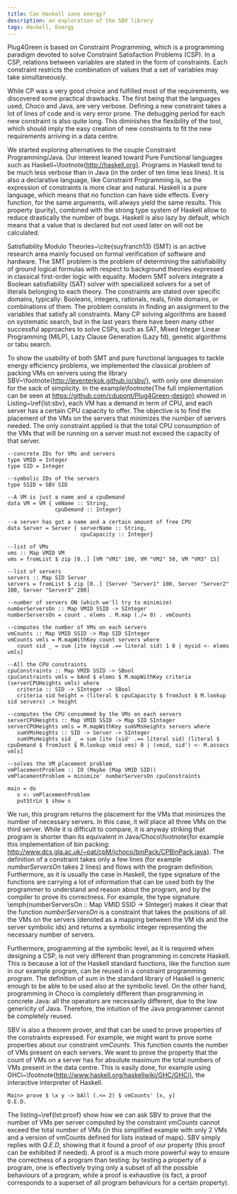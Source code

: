 ```yaml
---
title: Can Haskell save energy?
description: an exploration of the SBV library
tags: Haskell, Energy
---
```


Plug4Green is based on Constraint Programming, which is a programming paradigm devoted to solve Constraint Satisfaction Problems (CSP).
In a CSP, relations between variables are stated in the form of constraints.
Each constraint restricts the combination of values that a set of variables may take simultaneously.

While CP was a very good choice and fulfilled most of the requirements, we discovered some practical drawbacks. 
The first being that the languages used, Choco and Java, are very verbose.
Defining a new constraint takes a lot of lines of code and is very error prone.
The debugging period for each new constraint is also quite long.
This diminishes the flexibility of the tool, which should imply the easy creation of new constraints to fit the new requirements arriving in a data centre.

We started exploring alternatives to the couple Constraint Programming/Java.
Our interest leaned toward Pure Functional languages such as Haskell~\footnote{http://haskell.org}.
Programs in Haskell tend to be much less verbose than in Java (in the order of ten time less lines).
It is also a declarative language, like Constraint Programming is, so the expression of constraints is more clear and natural.
Haskell is a pure language, which means that no function can have side effects.
Every function, for the same arguments, will always yield the same results.
This property (purity), combined with the strong type system of Haskell allow to reduce drastically the number of bugs.
Haskell is also lazy by default, which means that a value that is declared but not used later on will not be calculated.

Satisfiability Modulo Theories~\cite{suyfranch13} (SMT) is an active research area mainly focused on formal verification of software and hardware.
The SMT problem is the problem of determining the satisfiability of ground logical formulas with respect to background theories expressed in classical first-order logic with equality.
Modern SMT solvers integrate a Boolean satisfiability (SAT) solver with specialized solvers for a set of literals belonging to each theory.
The constraints are stated over specific domains, typically: Booleans, integers, rationals, reals, finite domains, or combinations of them.
The problem consists in finding an assignment to the variables that satisfy all constraints.
Many CP solving algorithms are based on systematic search, but in the last years there have been many other successful approaches to solve CSPs, such as SAT, Mixed Integer Linear Programming (MILP), Lazy Clause Generation (Lazy fd), genetic algorithms or tabu search.

To show the usability of both SMT and pure functional languages to tackle energy efficiency problems, we implemented the classical problem of packing VMs on servers using the library SBV~\footnote{http://leventerkok.github.io/sbv/}, with only one dimension for the sack of simplicity.
In the example\footnote{The full implementation can be seen at https://github.com/cdupont/Plug4Green-design} showed in Listing~\ref{lst:sbv}, each VM has a demand in term of CPU, and each server has a certain CPU capacity to offer.
The objective is to find the placement of the VMs on the servers that minimizes the number of servers needed.
The only constraint applied is that the total CPU consumption of the VMs that will be running on a server must not exceed the capacity of that server.

    --concrete IDs for VMs and servers
    type VMID = Integer
    type SID = Integer

    --symbolic IDs of the servers
    type SSID = SBV SID

    --A VM is just a name and a cpuDemand
    data VM = VM { vmName :: String,
                   cpuDemand :: Integer}

    --a server has got a name and a certain amount of free CPU
    data Server = Server { serverName :: String,
                           cpuCapacity :: Integer}

    --list of VMs
    vms :: Map VMID VM
    vms = fromList $ zip [0..] [VM "VM1" 100, VM "VM2" 50, VM "VM3" 15]

    --list of servers
    servers :: Map SID Server
    servers = fromList $ zip [0..] [Server "Server1" 100, Server "Server2" 100, Server "Server3" 200]

    --number of servers ON (which we'll try to minimize)
    numberServersOn :: Map VMID SSID -> SInteger
    numberServersOn = count . elems . M.map (./= 0) . vmCounts

    --computes the number of VMs on each servers
    vmCounts :: Map VMID SSID -> Map SID SInteger
    vmCounts vmls = M.mapWithKey count servers where
       count sid _ = sum [ite (mysid .== literal sid) 1 0 | mysid <- elems vmls]

    --All the CPU constraints
    cpuConstraints :: Map VMID SSID -> SBool
    cpuConstraints vmls = bAnd $ elems $ M.mapWithKey criteria (serverCPUHeights vmls) where
       criteria :: SID -> SInteger -> SBool
       criteria sid height = (literal $ cpuCapacity $ fromJust $ M.lookup sid servers) .> height

    --computes the CPU consummed by the VMs on each servers
    serverCPUHeights :: Map VMID SSID -> Map SID SInteger 
    serverCPUHeights vmls = M.mapWithKey sumVMsHeights servers where
       sumVMsHeights :: SID -> Server -> SInteger
       sumVMsHeights sid _ = sum [ite (sid' .== literal sid) (literal $ cpuDemand $ fromJust $ M.lookup vmid vms) 0 | (vmid, sid') <- M.assocs vmls]

    --solves the VM placement problem
    vmPlacementProblem :: IO (Maybe (Map VMID SID))
    vmPlacementProblem = minimize' numberServersOn cpuConstraints

    main = do
       s <- vmPlacementProblem   
       putStrLn $ show s

We run, this program returns the placement for the VMs that minimizes the number of necessary servers.
In this case, it will place all three VMs on the third server. 
While it is difficult to compare, it is anyway striking that program is shorter than its equivalent in Java/Choco\footnote{for example this implementation of bin packing: http://www.dcs.gla.ac.uk/~pat/cpM/jchoco/binPack/CPBinPack.java}.
The definition of a constraint takes only a few lines (for example $numberServersOn$ takes 2 lines) and flows with the program definition.
Furthermore, as it is usually the case in Haskell, the type signature of the functions are carrying a lot of information that can be used both by the programmer to understand and reason about the program, and by the compiler to prove its correctness.
For example, the type signature \emph{numberServersOn :: Map VMID SSID -$>$ SInteger} makes it clear that the function $numberServersOn$ is a constraint that takes the positions of all the VMs on the servers (denoted as a mapping between the VM ids and the server symbolic ids) and returns a symbolic integer representing the necessary number of servers.

Furthermore, programming at the symbolic level, as it is required when designing a CSP, is not very different than programming in concrete Haskell.
This is because a lot of the Haskell standard functions, like the function $sum$ in our example program, can be reused in a constraint programming program.
The definition of $sum$ in the standard library of Haskell is generic enough to be able to be used also at the symbolic level.
On the other hand, programming in Choco is completely different than programming in concrete Java: all the operators are necessarily different, due to the low genericity of Java.
Therefore, the intuition of the Java programmer cannot be completely reused.

SBV is also a theorem prover, and that can be used to prove properties of the constraints expressed.
For example, we might want to prove some properties about our constraint $vmCounts$.
This function counts the number of VMs present on each servers.
We want to prove the property that the count of VMs on a server has for absolute maximum the total numbers of VMs present in the data centre.
This is easily done, for example using GHCi~\footnote{http://www.haskell.org/haskellwiki/GHC/GHCi}, the interactive interpreter of Haskell.


    Main> prove $ \x y -> bAll (.<= 2) $ vmCounts' [x, y]
    Q.E.D.


The listing~\ref{lst:proof} show how we can ask SBV to prove that the number of VMs per server computed by the constraint $vmCounts$ cannot exceed the total number of VMs (in this simplified example with only 2 VMs and a version of vmCounts defined for lists instead of maps).
SBV simply replies with $Q.E.D$, showing that it found a proof of our property (this proof can be exhibited if needed).
A proof is a much more powerful way to ensure the correctness of a program than testing: by testing a property of a program, one is effectively trying only a subset of all the possible behaviours of a program, while a proof is exhaustive (is fact, a proof corresponds to a superset of all program behaviours for a certain property).

